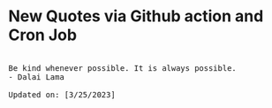 # New Quotes via Github action and Cron Job

<pre>
<!-- #quote -->
Be kind whenever possible. It is always possible.
- Dalai Lama

Updated on: [3/25/2023]
<!-- #quoteEnd -->
</pre>

